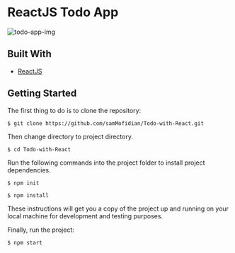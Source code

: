 # ReactJS Todo App

![todo-app-img](https://user-images.githubusercontent.com/74531883/219973807-f3f24af9-2c2c-4c5f-9e98-f37d6acfdebc.jpg)

## Built With

- [ReactJS](https://reactjs.org/)

## Getting Started

The first thing to do is to clone the repository:

```
$ git clone https://github.com/samMofidian/Todo-with-React.git
```

Then change directory to project directory.

```
$ cd Todo-with-React
```

Run the following commands into the project folder to install project dependencies.

```
$ npm init
```

```
$ npm install
```

These instructions will get you a copy of the project up and running on your local machine for development and testing purposes.

Finally, run the project:

```
$ npm start
```
